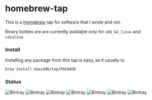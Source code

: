 # homebrew-tap

This is a [Homebrew](https://brew.sh) tap for software that I wrote and not.

Binary bottles are are currently available only for `x86_64_linux` and `catalina`.

### Install

Installing any package from this tap is easy, as it usually is:

```sh
brew install dawidd6/tap/PACKAGE
```

### Status

![Bintray](https://img.shields.io/bintray/v/dawidd6/bottles-tap/deber?label=deber)
![Bintray](https://img.shields.io/bintray/v/dawidd6/bottles-tap/devscripts?label=devscripts)
![Bintray](https://img.shields.io/bintray/v/dawidd6/bottles-tap/dh-make-golang?label=dh-make-golang)
![Bintray](https://img.shields.io/bintray/v/dawidd6/bottles-tap/git-buildpackage?label=git-buildpackage)
![Bintray](https://img.shields.io/bintray/v/dawidd6/bottles-tap/keybase-cli?label=keybase-cli)
![Bintray](https://img.shields.io/bintray/v/dawidd6/bottles-tap/neofetch?label=neofetch)
![Bintray](https://img.shields.io/bintray/v/dawidd6/bottles-tap/pristine-tar?label=pristine-tar)

